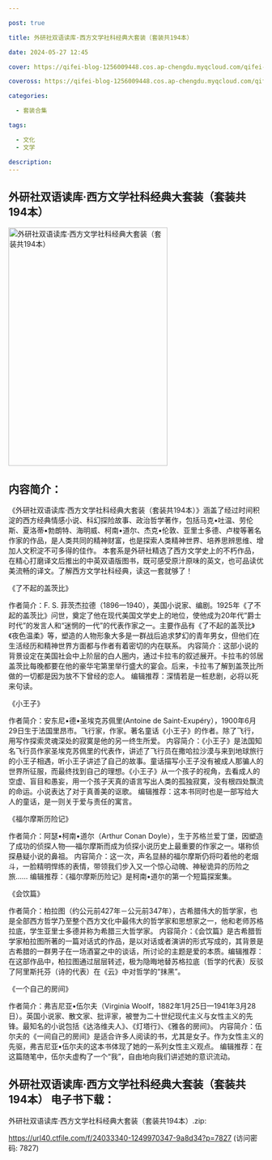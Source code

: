 ```yaml
---

post: true

title: 外研社双语读库·西方文学社科经典大套装（套装共194本）

date: 2024-05-27 12:45

cover: https://qifei-blog-1256009448.cos.ap-chengdu.myqcloud.com/qifei-blog/6600cbce9f345e8d0346ce93.jpg

coveross: https://qifei-blog-1256009448.cos.ap-chengdu.myqcloud.com/qifei-blog/6600cbce9f345e8d0346ce93.jpg

categories:

  - 套装合集

tags:

  - 文化
  - 文学

description:
---
```


## 外研社双语读库·西方文学社科经典大套装（套装共194本）
<img alt="外研社双语读库·西方文学社科经典大套装（套装共194本） " class="aligncenter loading" data-was-processed="true" decoding="async" fetchpriority="high" height="471" src="https://qifei-blog-1256009448.cos.ap-chengdu.myqcloud.com/qifei-blog/6600cbce9f345e8d0346ce93.jpg " style="cursor: zoom-in;" width="314"/>

## 内容简介：

《外研社双语读库·西方文学社科经典大套装（套装共194本）》涵盖了经过时间积淀的西方经典情感小说、科幻探险故事、政治哲学著作，包括马克•吐温、劳伦斯、夏洛蒂•勃朗特、海明威、柯南•道尔、杰克•伦敦、亚里士多德、卢梭等著名作家的作品，是人类共同的精神财富，也是探索人类精神世界、培养思辨思维、增加人文积淀不可多得的佳作。 本套系是外研社精选了西方文学史上的不朽作品，在精心打磨译文后推出的中英双语版图书，既可感受原汁原味的英文，也可品读优美流畅的译文。了解西方文学社科经典，读这一套就够了！<br/>

《了不起的盖茨比》<br/>

作者简介：F. S. 菲茨杰拉德（1896—1940），美国小说家、编剧。1925年《了不起的盖茨比》问世，奠定了他在现代美国文学史上的地位，使他成为20年代“爵士时代”的发言人和“迷惘的一代”的代表作家之一。主要作品有《了不起的盖茨比》《夜色温柔》等，塑造的人物形象大多是一群战后追求梦幻的青年男女，但他们在生活经历和精神世界方面都与作者有着密切的内在联系。 内容简介：这部小说的背景设定在美国社会中上阶层的白人圈内，通过卡拉韦的叙述展开。卡拉韦的邻居盖茨比每晚都要在他的豪华宅第里举行盛大的宴会。后来，卡拉韦了解到盖茨比所做的一切都是因为放不下曾经的恋人。 编辑推荐：深情若是一桩悲剧，必将以死来句读。<br/>

《小王子》<br/>

作者简介：安东尼•德•圣埃克苏佩里(Antoine de Saint-Exupéry），1900年6月29日生于法国里昂市。飞行家，作家。著名童话《小王子》的作者。除了飞行，用写作探索灵魂深处的寂寞是他的另一终生所爱。 内容简介：《小王子》是法国知名飞行员作家圣埃克苏佩里的代表作，讲述了飞行员在撒哈拉沙漠与来到地球旅行的小王子相遇，听小王子讲述了自己的故事。童话描写小王子没有被成人那骗人的世界所征服，而最终找到自己的理想。《小王子》从一个孩子的视角，去看成人的空虚、盲目和愚妄，用一个孩子天真的语言写出人类的孤独寂寞，没有根四处飘流的命运。小说表达了对于真善美的讴歌。 编辑推荐：这本书同时也是一部写给大人的童话，是一则关于爱与责任的寓言。<br/>

《福尔摩斯历险记》<br/>

作者简介：阿瑟•柯南•道尔（Arthur Conan Doyle），生于苏格兰爱丁堡，因塑造了成功的侦探人物──福尔摩斯而成为侦探小说历史上最重要的作家之一。堪称侦探悬疑小说的鼻祖。 内容简介：这一次，声名显赫的福尔摩斯仍将叼着他的老烟斗，一脸精明悍练的表情，带领我们步入又一个惊心动魄、神秘诡异的历险之旅…… 编辑推荐：《福尔摩斯历险记》是柯南•道尔的第一个短篇探案集。<br/>

《会饮篇》<br/>

作者简介：柏拉图（约公元前427年－公元前347年），古希腊伟大的哲学家，也是全部西方哲学乃至整个西方文化中最伟大的哲学家和思想家之一，他和老师苏格拉底，学生亚里士多德并称为希腊三大哲学家。 内容简介：《会饮篇》是古希腊哲学家柏拉图所著的一篇对话式的作品，是以对话或者演讲的形式写成的，其背景是古希腊的一群男子在一场酒宴之中的谈话，所讨论的主题是爱的本质。编辑推荐：在这部作品中，柏拉图通过层层转述，极为隐晦地替苏格拉底（哲学的代表）反驳了阿里斯托芬（诗的代表）在《云》中对哲学的“抹黑”。<br/>

《一个自己的房间》<br/>

作者简介：弗吉尼亚•伍尔夫（Virginia Woolf，1882年1月25日—1941年3月28日）。英国小说家、散文家、批评家，被誉为二十世纪现代主义与女性主义的先锋。最知名的小说包括《达洛维夫人》、《灯塔行》、《雅各的房间》。 内容简介：伍尔夫的《一间自己的房间》是适合许多人阅读的书，尤其是女子。作为女性主义的先驱，弗吉尼亚•伍尔夫的这本书体现了她的一系列女性主义观点。 编辑推荐：在这篇随笔中，伍尔夫虚构了一个“我”，自由地向我们讲述她的意识流动。

## 外研社双语读库·西方文学社科经典大套装（套装共194本） 电子书下载：



外研社双语读库·西方文学社科经典大套装（套装共194本）.zip: 

https://url40.ctfile.com/f/24033340-1249970347-9a8d34?p=7827 (访问密码: 7827)
